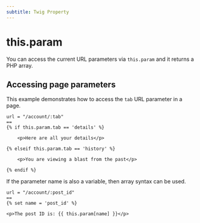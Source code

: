 ```yaml
---
subtitle: Twig Property
---
```

# this.param

You can access the current URL parameters via `this.param` and it returns a PHP array.

## Accessing page parameters

This example demonstrates how to access the `tab` URL parameter in a page.

```twig
url = "/account/:tab"
==
{% if this.param.tab == 'details' %}

    <p>Here are all your details</p>

{% elseif this.param.tab == 'history' %}

    <p>You are viewing a blast from the past</p>

{% endif %}
```

If the parameter name is also a variable, then array syntax can be used.

```twig
url = "/account/:post_id"
==
{% set name = 'post_id' %}

<p>The post ID is: {{ this.param[name] }}</p>
```
